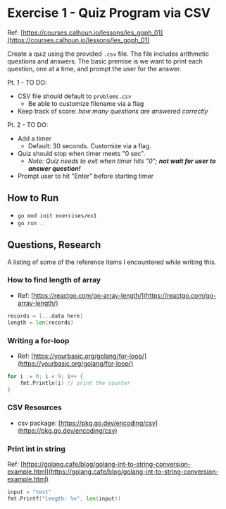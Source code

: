# Exercise 1 - Quiz Program via CSV

Ref: [https://courses.calhoun.io/lessons/les_goph_01](https://courses.calhoun.io/lessons/les_goph_01)

Create a quiz using the provided `.csv` file. The file includes arithmetic questions 
and answers. The basic premise is we want to print each question, one at a time, and 
prompt the user for the answer.

Pt. 1 - TO DO: 

- CSV file should default to `problems.csv`
  - Be able to customize filename via a flag
- Keep track of score: _how many questions are answered correctly_

Pt. 2 - TO DO:

- Add a timer
  - Default: 30 seconds. Customize via a flag.
- Quiz should stop when timer meets "0 sec".
  - _Note: Quiz needs to exit when timer hits "0"; **not wait for user to answer question!**_
- Prompt user to hit "Enter" before starting timer


## How to Run

- `go mod init exercises/ex1`
- `go run .`



## Questions, Research

A listing of some of the reference items I encountered while 
writing this.

### How to find length of array

- Ref: [https://reactgo.com/go-array-length/](https://reactgo.com/go-array-length/)

```go
records = [...data here]
length = len(records)
```

### Writing a for-loop

- Ref: [https://yourbasic.org/golang/for-loop/](https://yourbasic.org/golang/for-loop/)

```go
for i := 0; i < 9; i++ {
    fmt.Println(i) // print the counter
}
```


### CSV Resources

- csv package: [https://pkg.go.dev/encoding/csv](https://pkg.go.dev/encoding/csv)


### Print int in string

Ref: [https://golang.cafe/blog/golang-int-to-string-conversion-example.html](https://golang.cafe/blog/golang-int-to-string-conversion-example.html)

```go
input = "test"
fmt.Printf("length: %v", len(input))
```